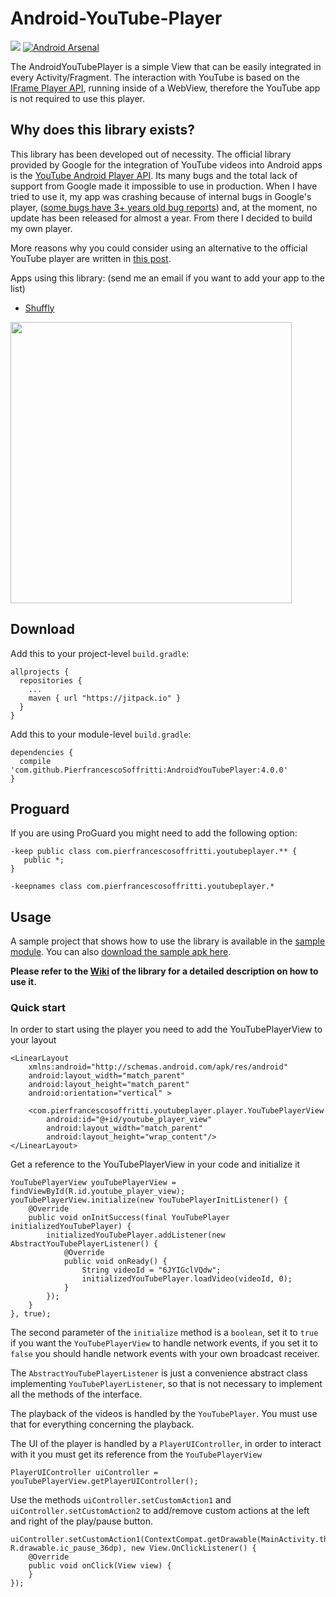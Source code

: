 # Android-YouTube-Player

[![](https://jitpack.io/v/PierfrancescoSoffritti/AndroidYouTubePlayer.svg)](https://jitpack.io/#PierfrancescoSoffritti/AndroidYouTubePlayer)
[![Android Arsenal](https://img.shields.io/badge/Android%20Arsenal-Android--YouTube--Player-brightgreen.svg?style=flat)](https://android-arsenal.com/details/1/4322)

The AndroidYouTubePlayer is a simple View that can be easily integrated in every Activity/Fragment. The interaction with YouTube is based on the [IFrame Player API](https://developers.google.com/youtube/iframe_api_reference?hl=it), running inside of a WebView, therefore the YouTube app is not required to use this player.

## Why does this library exists?

This library has been developed out of necessity. The official library provided by Google for the integration of YouTube videos into Android apps is the [YouTube Android Player API](https://developers.google.com/youtube/android/player/). Its many bugs and the total lack of support from Google made it impossible to use in production.
When I have tried to use it, my app was crashing because of internal bugs in Google's player, ([some bugs have 3+ years old bug reports](https://code.google.com/p/gdata-issues/issues/detail?id=4395)) and, at the moment, no update has been released for almost a year. From there I decided to build my own player.

More reasons why you could consider using an alternative to the official YouTube player are written in [this post](https://medium.com/@soffritti.pierfrancesco/how-to-play-youtube-videos-in-your-android-app-c40427215230).

Apps using this library: (send me an email if you want to add your app to the list)

- [Shuffly](https://play.google.com/store/apps/details?id=com.pierfrancescosoffritti.shuffly)

<img height="450" src="https://github.com/PierfrancescoSoffritti/AndroidYouTubePlayer/blob/master/pics/ayp.gif" />

## Download
Add this to your project-level `build.gradle`:
```
allprojects {
  repositories {
    ...
    maven { url "https://jitpack.io" }
  }
}
```
Add this to your module-level `build.gradle`:
```
dependencies {
  compile 'com.github.PierfrancescoSoffritti:AndroidYouTubePlayer:4.0.0'
}
```

## Proguard
If you are using ProGuard you might need to add the following option:
```
-keep public class com.pierfrancescosoffritti.youtubeplayer.** {
   public *;
}

-keepnames class com.pierfrancescosoffritti.youtubeplayer.*
```

## Usage

A sample project that shows how to use the library is available in the [sample module](https://github.com/PierfrancescoSoffritti/Android-YouTube-Player/tree/master/sample). You can also [download the sample apk here](https://github.com/PierfrancescoSoffritti/Android-YouTube-Player/tree/master/sample/apk).

**Please refer to the [Wiki](https://github.com/PierfrancescoSoffritti/Android-YouTube-Player/wiki/Quick-start) of the library for a detailed description on how to use it.**

### Quick start

In order to start using the player you need to add the YouTubePlayerView to your layout
```
<LinearLayout
    xmlns:android="http://schemas.android.com/apk/res/android"
    android:layout_width="match_parent"
    android:layout_height="match_parent"
    android:orientation="vertical" >

    <com.pierfrancescosoffritti.youtubeplayer.player.YouTubePlayerView
        android:id="@+id/youtube_player_view"
        android:layout_width="match_parent"
        android:layout_height="wrap_content"/>
</LinearLayout>
```
Get a reference to the YouTubePlayerView in your code and initialize it
```
YouTubePlayerView youTubePlayerView = findViewById(R.id.youtube_player_view);
youTubePlayerView.initialize(new YouTubePlayerInitListener() {
    @Override
    public void onInitSuccess(final YouTubePlayer initializedYouTubePlayer) {
        initializedYouTubePlayer.addListener(new AbstractYouTubePlayerListener() {
            @Override
            public void onReady() {
                String videoId = "6JYIGclVQdw";
                initializedYouTubePlayer.loadVideo(videoId, 0);
            }
        });
    }
}, true);
```

The second parameter of the `initialize` method is a `boolean`, set it to `true` if you want the `YouTubePlayerView` to handle network events, if you set it to `false` you should handle network events with your own broadcast receiver.

The `AbstractYouTubePlayerListener` is just a convenience abstract class implementing `YouTubePlayerListener`, so that is not necessary to implement all the methods of the interface.

The playback of the videos is handled by the `YouTubePlayer`. You must use that for everything concerning the playback.

The UI of the player is handled by a `PlayerUIController`, in order to interact with it you must get its reference from the `YouTubePlayerView`

```
PlayerUIController uiController = youTubePlayerView.getPlayerUIController();
```

Use the methods `uiController.setCustomAction1` and `uiController.setCustomAction2` to add/remove custom actions at the left and right of the play/pause button.

```
uiController.setCustomAction1(ContextCompat.getDrawable(MainActivity.this, R.drawable.ic_pause_36dp), new View.OnClickListener() {
    @Override
    public void onClick(View view) {
    }
});
```
